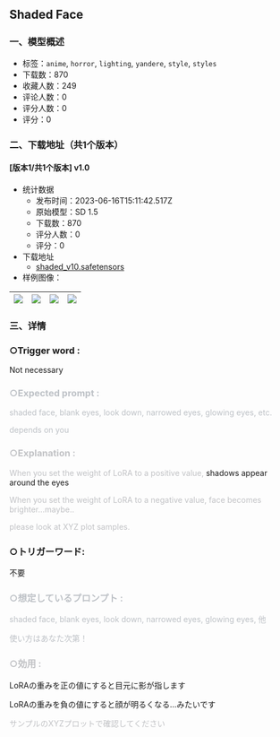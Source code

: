 ## Shaded Face
### 一、模型概述

- 标签：`anime`, `horror`, `lighting`, `yandere`, `style`, `styles`
- 下载数：870
- 收藏人数：249
- 评论人数：0
- 评分人数：0
- 评分：0

### 二、下载地址（共1个版本）

#### [版本1/共1个版本] v1.0

- 统计数据
  - 发布时间：2023-06-16T15:11:42.517Z
  - 原始模型：SD 1.5
  - 下载数：870
  - 评分人数：0
  - 评分：0
- 下载地址
  - [shaded_v10.safetensors](https://civitai.com/api/download/models/97282)
- 样例图像：

| <img src="https://image.civitai.com/xG1nkqKTMzGDvpLrqFT7WA/dce0572c-9bb3-4ea1-b573-6c25d0e26335/width=450/1167104.jpeg" /> | <img src="https://image.civitai.com/xG1nkqKTMzGDvpLrqFT7WA/bc3ea38f-4108-45b0-8363-71102529adce/width=450/1167844.jpeg" /> | <img src="https://image.civitai.com/xG1nkqKTMzGDvpLrqFT7WA/86048944-4780-48d2-a3a1-6e12b6970387/width=450/1167849.jpeg" /> | <img src="https://image.civitai.com/xG1nkqKTMzGDvpLrqFT7WA/b76b5bff-cccf-4cc3-9727-7830bb66c3b7/width=450/1167539.jpeg" /> |
| ---- | ---- | ---- | ---- |


### 三、详情
<h3 id="heading-873">○Trigger word :</h3><p>Not necessary</p><h3 id="heading-874"><span style="color:rgb(189, 193, 198)">○Expected prompt :</span></h3><p><span style="color:rgb(189, 193, 198)">shaded face, blank eyes, look down, narrowed eyes, glowing eyes, etc.</span></p><p><span style="color:rgb(189, 193, 198)">depends on you</span></p><h3 id="heading-875"><span style="color:rgb(193, 194, 197)">○Explanation :</span></h3><p><span style="color:rgb(193, 194, 197)">When you set the weight of LoRA to a positive value, </span>shadows appear around the eyes</p><p><span style="color:rgb(193, 194, 197)">When you set the weight of LoRA to a negative value, face becomes brighter...maybe..</span></p><p><span style="color:rgb(193, 194, 197)">please look at XYZ plot samples.</span><span style="color:rgb(189, 193, 198)"><br /></span></p><h3 id="heading-21">○トリガーワード:</h3><p>不要</p><h3 id="heading-22"><span style="color:rgb(189, 193, 198)">○想定しているプロンプト :</span></h3><p><span style="color:rgb(189, 193, 198)">shaded face, blank eyes, look down, narrowed eyes, glowing eyes, 他</span></p><p><span style="color:rgb(189, 193, 198)">使い方はあなた次第！</span></p><h3 id="heading-23"><span style="color:rgb(193, 194, 197)">○効用 :</span></h3><p>LoRAの重みを正の値にすると目元に影が指します</p><p>LoRAの重みを負の値にすると顔が明るくなる…みたいです</p><p><span style="color:rgb(193, 194, 197)">サンプルのXYZプロットで確認してください</span><span style="color:rgb(189, 193, 198)"><br /></span></p>